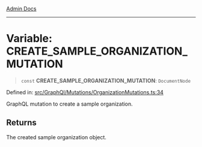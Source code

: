 [Admin Docs](/)

---

# Variable: CREATE_SAMPLE_ORGANIZATION_MUTATION

> `const` **CREATE_SAMPLE_ORGANIZATION_MUTATION**: `DocumentNode`

Defined in: [src/GraphQl/Mutations/OrganizationMutations.ts:34](https://github.com/PalisadoesFoundation/talawa-admin/blob/main/src/GraphQl/Mutations/OrganizationMutations.ts#L34)

GraphQL mutation to create a sample organization.

## Returns

The created sample organization object.
